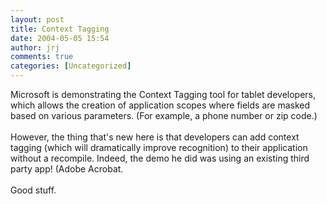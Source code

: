 ```yaml
---
layout: post
title: Context Tagging
date: 2004-05-05 15:54
author: jrj
comments: true
categories: [Uncategorized]
---
```

Microsoft is demonstrating the Context Tagging tool for tablet developers, which allows the creation of application scopes where fields are masked based on various parameters. (For example, a phone number or zip code.)
<br />
<br />However, the thing that's new here is that developers can add context tagging (which will dramatically improve recognition) to their application without a recompile. Indeed, the demo he did was using an existing third party app! (Adobe Acrobat.
<br />
<br />Good stuff.
